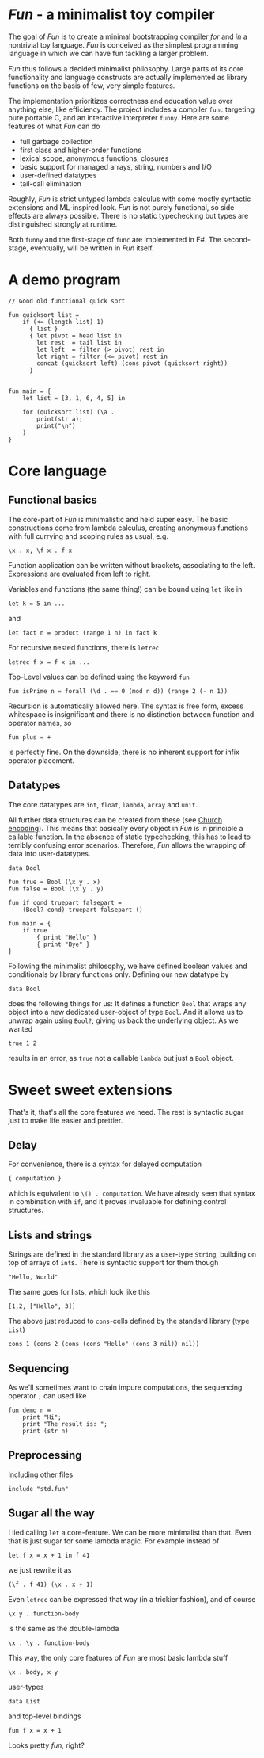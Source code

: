 # *Fun* - a minimalist toy compiler 

The goal of *Fun* is to create a minimal [bootstrapping](https://en.wikipedia.org/wiki/Bootstrapping_(compilers)) compiler *for* and *in* a nontrivial toy language. *Fun* is conceived as the simplest programming language in which we can have fun tackling a larger problem.

*Fun* thus follows a decided minimalist philosophy. Large parts of its core functionality and language constructs are actually implemented as library functions on the basis of few, very simple features.

The implementation prioritizes correctness and education value over anything else, like efficiency. The project includes a compiler `func` targeting pure portable C, and an interactive interpreter `funny`. Here are some features of what *Fun* can do

* full garbage collection
* first class and higher-order functions
* lexical scope, anonymous functions, closures
* basic support for managed arrays, string, numbers and I/O
* user-defined datatypes
* tail-call elimination

Roughly, *Fun* is strict untyped lambda calculus with some mostly syntactic extensions and ML-inspired look. *Fun* is not purely functional, so side effects are always possible. There is no static typechecking but types are distinguished strongly at runtime.

Both `funny` and the first-stage of `func` are implemented in F#. The second-stage, eventually, will be written in *Fun* itself.

# A demo program

    // Good old functional quick sort

    fun quicksort list = 
        if (<= (length list) 1)
          { list }
          { let pivot = head list in 
            let rest  = tail list in 
            let left  = filter (> pivot) rest in
            let right = filter (<= pivot) rest in
            concat (quicksort left) (cons pivot (quicksort right))
          }
        

    fun main = { 
	    let list = [3, 1, 6, 4, 5] in
	
	    for (quicksort list) (\a . 
	        print(str a);
	        print("\n")
	    )
	}

# Core language

## Functional basics

The core-part of *Fun* is minimalistic and held super easy. The basic constructions come from lambda calculus, creating anonymous functions with full currying and scoping rules as usual, e.g.

    \x . x, \f x . f x

Function application can be written without brackets, associating to the left. Expressions are evaluated from left to right.


 Variables and functions (the same thing!) can be bound using `let` like in

    let k = 5 in ...

and

    let fact n = product (range 1 n) in fact k

For recursive nested functions, there is `letrec`

    letrec f x = f x in ...

Top-Level values can be defined using the keyword `fun`

    fun isPrime n = forall (\d . == 0 (mod n d)) (range 2 (- n 1))

Recursion is automatically allowed here. The syntax is free form, excess whitespace is insignificant and there is no distinction between function and operator names, so

    fun plus = +

is perfectly fine. On the downside, there is no inherent support for infix operator placement.

## Datatypes

The core datatypes are `int`, `float`, `lambda`, `array` and `unit`. 

All further data structures can be created from these (see [Church encoding](https://en.wikipedia.org/wiki/Church_encoding)). This means that basically every object in *Fun* is in principle a callable function. In the absence of static typechecking, this has to lead to terribly confusing error scenarios. Therefore, *Fun* allows the wrapping of data into user-datatypes.

    data Bool
	
	fun true = Bool (\x y . x)
	fun false = Bool (\x y . y)

    fun if cond truepart falsepart = 
        (Bool? cond) truepart falsepart ()

    fun main = {
		if true 
			{ print "Hello" }
			{ print "Bye" }
	}

Following the minimalist philosophy, we have defined boolean values and conditionals by library functions only. Defining our new datatype by

    data Bool

does the following things for us: It defines a function `Bool` that wraps any object into a new dedicated user-object of type `Bool`. And it allows us to unwrap again using `Bool?`, giving us back the underlying object. As we wanted

    true 1 2 

results in an error, as `true` not a callable `lambda` but just a `Bool` object.     

# Sweet sweet extensions

That's it, that's all the core features we need. The rest is syntactic sugar just to make life easier and prettier.

## Delay

For convenience, there is a syntax for delayed computation

    { computation }

which is equivalent to `\() . computation`. We have already seen that syntax in combination with `if`, and it proves invaluable for defining control structures.

## Lists and strings

Strings are defined in the standard library as a user-type `String`, building on top of arrays of `int`s. There is syntactic support for them though

    "Hello, World"

The same goes for lists, which look like this

    [1,2, ["Hello", 3]]

The above just reduced to `cons`-cells defined by the standard library (type `List`)

    cons 1 (cons 2 (cons (cons "Hello" (cons 3 nil)) nil))

## Sequencing

As we'll sometimes want to chain impure computations, the sequencing operator `;` can used like

    fun demo n = 
        print "Hi";
        print "The result is: ";
        print (str n)

## Preprocessing

Including other files

    include "std.fun"

## Sugar all the way

I lied calling `let` a core-feature. We can be more minimalist than that. Even that is just sugar for some lambda magic. For example instead of 

    let f x = x + 1 in f 41

we just rewrite it as

    (\f . f 41) (\x . x + 1)

Even `letrec` can be expressed that way (in a trickier fashion), and of course 

    \x y . function-body

is the same as the double-lambda

    \x . \y . function-body

This way, the only core features of *Fun* are most basic lambda stuff

    \x . body, x y

user-types

    data List

and top-level bindings

    fun f x = x + 1

Looks pretty *fun*, right?
